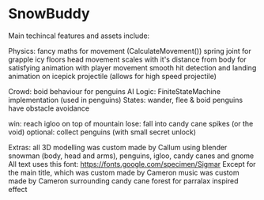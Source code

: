 # SnowBuddy
Main techincal features and assets include:

Physics:
	fancy maths for movement (CalculateMovement())
	spring joint for grapple
	icy floors
	head movement scales with it's distance from body for satisfying animation with player movement
	smooth hit detection and landing animation on icepick projectile (allows for high speed projectile)

Crowd:
	boid behaviour for penguins
AI Logic:
	FiniteStateMachine implementation (used in penguins)
		States: wander, flee & boid
	penguins have obstacle avoidance

win: reach igloo on top of mountain
lose: fall into candy cane spikes (or the void)
optional: collect penguins (with small secret unlock)


Extras:
all 3D modelling was custom made by Callum using blender
	snowman (body, head and arms), penguins, igloo, candy canes and gnome
All text uses this font: https://fonts.google.com/specimen/Sigmar
Except for the main title, which was custom made by Cameron
music was custom made by Cameron
surrounding candy cane forest for parralax inspired effect